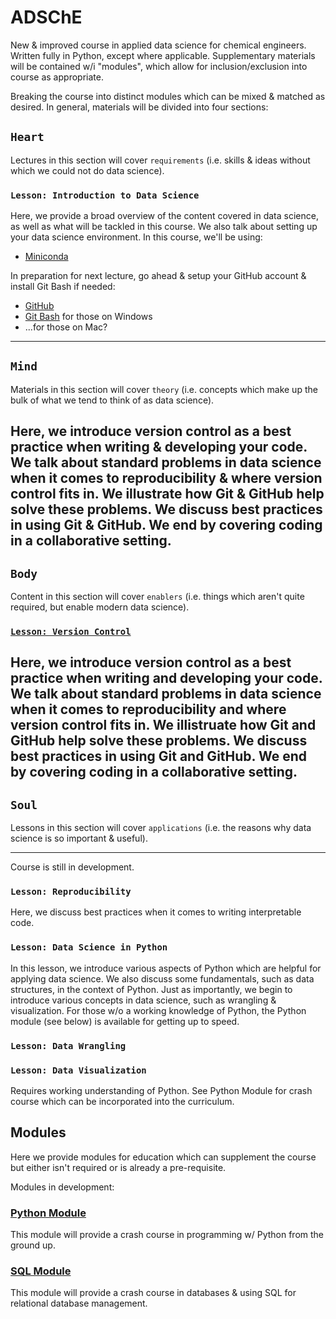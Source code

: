 # ADSChE
New & improved course in applied data science for chemical engineers. 
Written fully in Python, except where applicable. 
Supplementary materials will be contained w/i "modules", which allow for inclusion/exclusion into course as appropriate.

Breaking the course into distinct modules which can be mixed & matched as desired. 
In general, materials will be divided into four sections: 

## `Heart` 
Lectures in this section will cover `requirements` (i.e. skills & ideas without which we could not do data science). 

### `Lesson: Introduction to Data Science`
Here, we provide a broad overview of the content covered in data science, as well as what will be tackled in this course. 
We also talk about setting up your data science environment. In this course, we'll be using:
- [Miniconda](https://docs.conda.io/en/latest/miniconda.html)

In preparation for next lecture, go ahead & setup your GitHub account & install Git Bash if needed: 
- [GitHub](https://github.com/)
- [Git Bash](https://gitforwindows.org/) for those on Windows
- ...for those on Mac?
-----

## `Mind` 
Materials in this section will cover `theory` (i.e. concepts which make up the bulk of what we tend to think of as data science).

Here, we introduce version control as a best practice when writing & developing your code. 
We talk about standard problems in data science when it comes to reproducibility & where version control fits in. 
We illustrate how Git & GitHub help solve these problems. 
We discuss best practices in using Git & GitHub. 
We end by covering coding in a collaborative setting.
-----

## `Body` 
Content in this section will cover `enablers` (i.e. things which aren't quite required, but enable modern data science).

### [`Lesson: Version Control`](https://github.com/curtispmartin/Education/tree/master/ADSChE/Body/VersionControl)
Here, we introduce version control as a best practice when writing and developing your code. 
We talk about standard problems in data science when it comes to reproducibility and where version control fits in.
We illistruate how Git and GitHub help solve these problems. 
We discuss best practices in using Git and GitHub. 
We end by covering coding in a collaborative setting. 
-----

## `Soul` 
Lessons in this section will cover `applications` (i.e. the reasons why data science is so important & useful).

-----

Course is still in development. 



### `Lesson: Reproducibility`
Here, we discuss best practices when it comes to writing interpretable code. 


### `Lesson: Data Science in Python`
In this lesson, we introduce various aspects of Python which are helpful for applying data science. 
We also discuss some fundamentals, such as data structures, in the context of Python.
Just as importantly, we begin to introduce various concepts in data science, such as wrangling & visualization.
For those w/o a working knowledge of Python, the Python module (see below) is available for getting up to speed. 


### `Lesson: Data Wrangling`


### `Lesson: Data Visualization`


Requires working understanding of Python. 
See Python Module for crash course which can be incorporated into the curriculum.


## Modules
Here we provide modules for education which can supplement the course but either isn't required or is already a pre-requisite.

Modules in development:
### [Python Module](https://github.com/curtispmartin/Courses/tree/master/Working/Modules/Python)
This module will provide a crash course in programming w/ Python from the ground up. 

### [SQL Module](https://github.com/curtispmartin/Courses/tree/master/Working/Modules/SQL)
This module will provide a crash course in databases & using SQL for relational database management. 